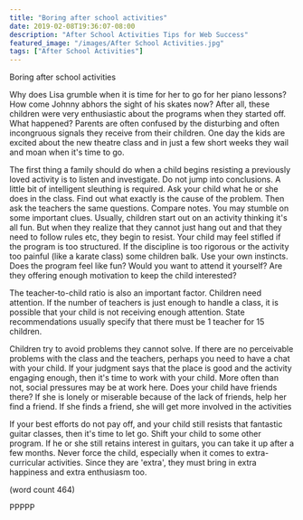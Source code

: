 ```yaml
---
title: "Boring after school activities"
date: 2019-02-08T19:36:07-08:00
description: "After School Activities Tips for Web Success"
featured_image: "/images/After School Activities.jpg"
tags: ["After School Activities"]
---
```


Boring after school activities

Why does Lisa grumble when it is time for her to go for her piano lessons?
How come Johnny abhors the sight of his skates now? After all, these 
children were very enthusiastic about the programs when they started off. 
What happened? Parents are often confused by the disturbing and often 
incongruous signals they receive from their children. One day the kids are 
excited about the new theatre class and in just a few short weeks they 
wail and moan when it's time to go.

The first thing a family should do when a child begins resisting a 
previously loved activity is to listen and investigate. Do not jump into 
conclusions. A little bit of intelligent sleuthing is required. Ask your 
child what he or she does in the class. Find out what exactly is the cause 
of the problem. Then ask the teachers the same questions. Compare notes. 
You may stumble on some important clues. Usually, children start out on an 
activity thinking it's all fun. But when they realize that they cannot 
just hang out and that they need to follow rules etc, they begin to 
resist. Your child may feel stifled if the program is too structured. If 
the discipline is too rigorous or the activity too painful (like a karate 
class) some children balk.  Use your own instincts. Does the program feel 
like fun? Would you want to attend it yourself? Are they offering enough 
motivation to keep the child interested?

The teacher-to-child ratio is also an important factor. Children need 
attention. If the number of teachers is just enough to handle a class, it 
is possible that your child is not receiving enough attention. State 
recommendations usually specify that there must be 1 teacher for 15 
children. 

Children try to avoid problems they cannot solve. If there are no 
perceivable problems with the class and the teachers, perhaps you need to 
have a chat with your child. If your judgment says that the place is good 
and the activity engaging enough, then it's time to work with your child. 
More often than not, social pressures may be at work here. Does your child 
have friends there? If she is lonely or miserable because of the lack of 
friends, help her find a friend. If she finds a friend, she will get more 
involved in the activities 

If your best efforts do not pay off, and your child still resists that 
fantastic guitar classes, then it's time to let go. Shift your child to 
some other program. If he or she still retains interest in guitars, you 
can take it up after a few months. Never force the child, especially when 
it comes to extra-curricular activities. Since they are 'extra', they must 
bring in extra happiness and extra enthusiasm too. 

(word count 464)

PPPPP
